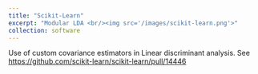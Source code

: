 ```yaml
---
title: "Scikit-Learn"
excerpt: "Modular LDA <br/><img src='/images/scikit-learn.png'>"
collection: software
---
```

Use of custom covariance estimators in Linear discriminant analysis.
See https://github.com/scikit-learn/scikit-learn/pull/14446
